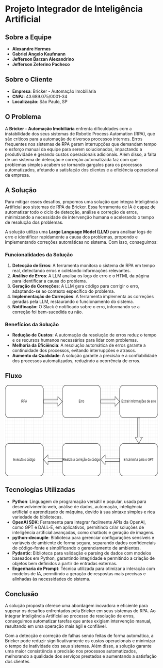 # Projeto Integrador de Inteligência Artificial

## Sobre a Equipe
- **Alexandre Hermes**
- **Gabriel Angelo Kaufmann**
- **Jefferson Barzan Alexandrino**
- **Jefferson Zeferino Pacheco**

## Sobre o Cliente
- **Empresa**: Bricker - Automação Imobiliária
- **CNPJ**: 43.689.075/0001-34
- **Localização**: São Paulo, SP

## O Problema
A **Bricker - Automação Imobiliária** enfrenta dificuldades com a instabilidade dos seus sistemas de Robotic Process Automation (RPA), que são críticos para a automação de diversos processos internos. Erros frequentes nos sistemas de RPA geram interrupções que demandam tempo e esforço manual da equipe para serem solucionados, impactando a produtividade e gerando custos operacionais adicionais. Além disso, a falta de um sistema de detecção e correção automatizada faz com que problemas simples acabem se tornando gargalos para os processos automatizados, afetando a satisfação dos clientes e a eficiência operacional da empresa.

## A Solução
Para mitigar esses desafios, propomos uma solução que integra Inteligência Artificial aos sistemas de RPA da Bricker. Essa ferramenta de IA é capaz de automatizar todo o ciclo de detecção, análise e correção de erros, minimizando a necessidade de intervenção humana e acelerando o tempo de resolução dos problemas. 

A solução utiliza uma **Large Language Model (LLM)** para analisar logs de erro e identificar rapidamente a causa dos problemas, propondo e implementando correções automáticas no sistema. Com isso, conseguimos:
### Funcionalidades da Solução
1. **Detecção de Erros**: A ferramenta monitora o sistema de RPA em tempo real, detectando erros e coletando informações relevantes.
2. **Análise de Erros**: A LLM analisa os logs de erro e o HTML da página para identificar a causa do problema.
3. **Geração de Correções**: A LLM gera código para corrigir o erro, adaptando-se ao contexto específico do problema.
4. **Implementação de Correções**: A ferramenta implementa as correções geradas pela LLM, restaurando o funcionamento do sistema.
5. **Notificação**: O Slack é notificado sobre o erro, informando se a correção foi bem-sucedida ou não.

### Benefícios da Solução
- **Redução de Custos**: A automação da resolução de erros reduz o tempo e os recursos humanos necessários para lidar com problemas.
- **Melhoria da Eficiência**: A resolução automática de erros garante a continuidade dos processos, evitando interrupções e atrasos.
- **Aumento da Qualidade**: A solução garante a precisão e a confiabilidade dos processos automatizados, reduzindo a ocorrência de erros.

## Fluxo
<img src="diagrama.drawio.png" alt="Descrição da imagem" width="750" height="300">

## Tecnologias Utilizadas
- **Python**: Linguagem de programação versátil e popular, usada para desenvolvimento web, análise de dados, automação, inteligência artificial e aprendizado de máquina, devido à sua sintaxe simples e rica variedade de bibliotecas.
- **OpenAI SDK**: Ferramenta para integrar facilmente APIs da OpenAI, como GPT e DALL-E, em aplicativos, permitindo criar soluções de inteligência artificial avançadas, como chatbots e geração de imagens.
- **python-decouple**: Biblioteca para gerenciar configurações sensíveis e variáveis de ambiente de forma segura, separando dados confidenciais do código-fonte e simplificando o gerenciamento de ambientes.
- **Pydantic**: Biblioteca para validação e parsing de dados com modelos baseados em Python, garantindo integridade e permitindo a criação de objetos bem definidos a partir de entradas externas.
- **Engenharia de Prompt**: Técnica utilizada para otimizar a interação com modelos de IA, permitindo a geração de respostas mais precisas e alinhadas às necessidades do sistema.

## Conclusão
A solução proposta oferece uma abordagem inovadora e eficiente para superar os desafios enfrentados pela Bricker em seus sistemas de RPA. Ao integrar Inteligência Artificial ao processo de resolução de erros, conseguimos automatizar tarefas que antes exigiam intervenção manual, resultando em uma operação mais ágil e confiável. 

Com a detecção e correção de falhas sendo feitas de forma automática, a Bricker pode reduzir significativamente os custos operacionais e minimizar o tempo de inatividade dos seus sistemas. Além disso, a solução garante uma maior consistência e precisão nos processos automatizados, melhorando a qualidade dos serviços prestados e aumentando a satisfação dos clientes. 
